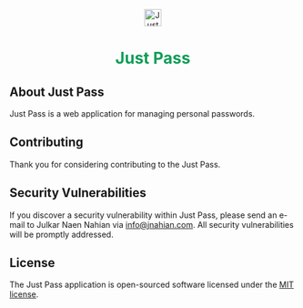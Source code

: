 <p align="center"><img src="http://justpass.jnahian.com/images/android-icon-192x192.png" alt="Just Pass" width="30"></p>
<h1 align="center" style="color: #0f9d58">Just Pass</h1>

## About Just Pass

Just Pass is a web application for managing personal passwords.

## Contributing

Thank you for considering contributing to the Just Pass.

## Security Vulnerabilities

If you discover a security vulnerability within Just Pass, please send an e-mail to Julkar Naen Nahian via [info@jnahian.com](mailto:info@jnahian.com). All security vulnerabilities will be promptly addressed.

## License

The Just Pass application is open-sourced software licensed under the [MIT license](https://opensource.org/licenses/MIT).
